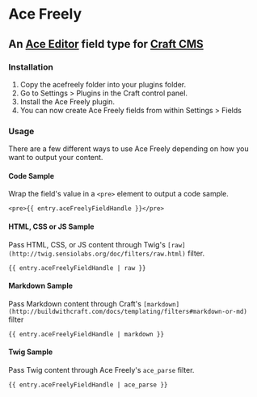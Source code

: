 # Ace Freely

## An [Ace Editor](http://ace.c9.io/) field type for [Craft CMS](https://buildwithcraft.com/)

### Installation
1. Copy the acefreely folder into your plugins folder.
2. Go to Settings > Plugins in the Craft control panel.
3. Install the Ace Freely plugin.
4. You can now create Ace Freely fields from within Settings > Fields

### Usage

There are a few different ways to use Ace Freely depending on how you want to output your content.

#### Code Sample

Wrap the field's value in a `<pre>` element to output a code sample.

`<pre>{{ entry.aceFreelyFieldHandle }}</pre>`

#### HTML, CSS or JS Sample

Pass HTML, CSS, or JS content through Twig's `[raw](http://twig.sensiolabs.org/doc/filters/raw.html)` filter.

`{{ entry.aceFreelyFieldHandle | raw }}`

#### Markdown Sample

Pass Markdown content through Craft's `[markdown](http://buildwithcraft.com/docs/templating/filters#markdown-or-md)` filter

`{{ entry.aceFreelyFieldHandle | markdown }}`

#### Twig Sample

Pass Twig content through Ace Freely's `ace_parse` filter.

`{{ entry.aceFreelyFieldHandle | ace_parse }}`
